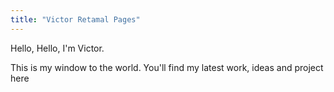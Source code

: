 ```yaml
---
title: "Victor Retamal Pages"
---
```


Hello, Hello, I'm Victor. 

This is my window to the world. You'll find my latest work, ideas and project here
